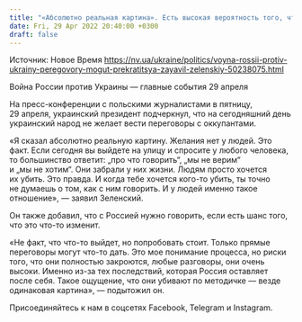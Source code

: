 ```yaml
---
title: "«Абсолютно реальная картина». Есть высокая вероятность того, что переговоры с Россией прекратятся — Зеленский"
date: Fri, 29 Apr 2022 20:40:00 +0300
draft: false
---
```

Источник: Новое Время https://nv.ua/ukraine/politics/voyna-rossii-protiv-ukrainy-peregovory-mogut-prekratitsya-zayavil-zelenskiy-50238075.html


Война России против Украины — главные события 29 апреля

 На пресс-конференции с польскими журналистами в пятницу, 29 апреля, украинский президент подчеркнул, что на сегодняшний день украинский народ не желает вести переговоры с оккупантами.

«Я сказал абсолютно реальную картину. Желания нет у людей. Это факт. Если сегодня вы выйдете на улицу и спросите у любого человека, то большинство ответит: „про что говорить“, „мы не верим“ и „мы не хотим“. Они забрали у них жизни. Людям просто хочется их убить. Это правда. И когда тебе хочется кого-то убить, ты точно не думаешь о том, как с ним говорить. И у людей именно такое отношение», — заявил Зеленский.

Он также добавил, что с Россией нужно говорить, если есть шанс того, что это что-то изменит.

«Не факт, что что-то выйдет, но попробовать стоит. Только прямые переговоры могут что-то дать. Это мое понимание процесса, но риски того, что они полностью закроются, любые разговоры, они очень высоки. Именно из-за тех последствий, которая Россия оставляет после себя. Такое ощущение, что они убивают по методичке — везде одинаковая картина», — подытожил он.

Присоединяйтесь к нам в соцсетях Facebook, Telegram и Instagram.
